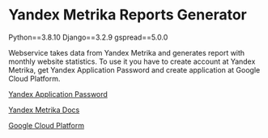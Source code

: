 # Yandex Metrika Reports Generator
Python==3.8.10 Django==3.2.9 gspread==5.0.0

Webservice takes data from Yandex Metrika and generates report with monthly website statistics.
To use it you have to create account at Yandex Metrika, get Yandex Application Password and create application at Google Cloud Platform.

[Yandex Application Password](https://passport.yandex.ru/profile/)

[Yandex Metrika Docs](https://yandex.ru/dev/metrika/doc/api2/concept/about.html)

[Google Cloud Platform](https://console.cloud.google.com/)